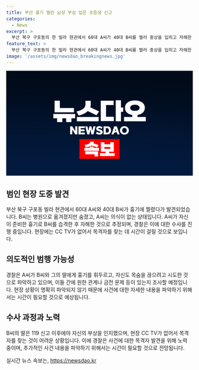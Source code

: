```yaml
---
title: 부산 흉기 찔린 남성 부상 입은 초등생 신고
categories:
  - News
excerpt: >
  부산 북구 구포동의 한 빌라 현관에서 60대 A씨가 40대 B씨를 찔러 중상을 입히고 자해한 사건이 발생하였다. B씨의 딸도 피해를 입고 중태 상태이며, A씨에게 공격당한 후에야 상처를 알아챘다고 한다. 수사에서는 A씨와 B씨가 서로 알고 지냈을 가능성이 있으며, 원한 관계나 금전 문제 등을 사건의 배경으로 살펴보고 있다. 현장은 CCTV가 없어 목격자를 찾기 위해 노력 중이다. A씨는 이 건물에 살았으나 현재는 다른 곳에 거주 중이며, 경찰은 수사를 계속하고 있다. (단어 수: 126)
feature_text: >
  부산 북구 구포동의 한 빌라 현관에서 60대 A씨가 40대 B씨를 찔러 중상을 입히고 자해한 사건이 발생하였다. B씨의 딸도 피해를 입고 중태 상태이며, A씨에게 공격당한 후에야 상처를 알아챘다고 한다. 수사에서는 A씨와 B씨가 서로 알고 지냈을 가능성이 있으며, 원한 관계나 금전 문제 등을 사건의 배경으로 살펴보고 있다. 현장은 CCTV가 없어 목격자를 찾기 위해 노력 중이다. A씨는 이 건물에 살았으나 현재는 다른 곳에 거주 중이며, 경찰은 수사를 계속하고 있다. (단어 수: 126)
image: '/assets/img/newsdao_breakingnews.jpg'
---
```


<p><img src="/assets/img/newsdao_breakingnews.jpg" alt="koreaapp 속보" /></p>

<h2 data-ke-size="size26">범인 현장 도중 발견</h2>

<p data-ke-size="size16">부산 북구 구포동 빌라 현관에서 60대 A씨와 40대 B씨가 흉기에 찔렸다가 발견되었습니다. B씨는 병원으로 옮겨졌지만 숨졌고, A씨는 의식이 없는 상태입니다. A씨가 자신이 준비한 흉기로 B씨를 습격한 후 자해한 것으로 추정되며, 경찰은 이에 대한 수사를 진행 중입니다.  현장에는 CC TV가 없어서 목격자를 찾는 데 시간이 걸릴 것으로 보입니다.</p>

<h2 data-ke-size="size26">의도적인 범행 가능성</h2>

<p data-ke-size="size16">경찰은 A씨가 B씨와 그의 딸에게 흉기를 휘두르고, 자신도 목숨을 끊으려고 시도한 것으로 파악하고 있으며, 이들 간에 원한 관계나 금전 문제 등이 있는지 조사할 예정입니다. 현장 상황이 명확히 파악되지 않기 때문에 사건에 대한 자세한 내용을 파악하기 위해서는 시간이 필요할 것으로 예상됩니다.</p>

<h2 data-ke-size="size26">수사 과정과 노력</h2>

<p data-ke-size="size16">B씨의 딸은 119 신고 이후에야 자신의 부상을 인지했으며, 현장 CC TV가 없어서 목격자를 찾는 것이 어려운 상황입니다. 이에 경찰은 사건에 대한 목격자 발견을 위해 노력 중이며, 추가적인 사건 내용을 파악하기 위해서는 시간이 필요할 것으로 전망됩니다.</p>
실시간 뉴스 속보는, <a href="https://newsdao.kr" rel="dofollow">https://newsdao.kr</a>


